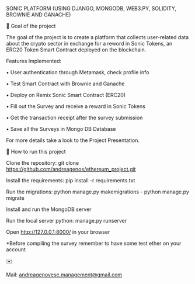 SONIC PLATFORM (USING DJANGO, MONGODB, WEB3.PY, SOLIDITY, BROWNIE AND GANACHE)

🚀 Goal of the project

The goal of the project is to create a platform that collects user-related data about the crypto sector in exchange for a reword in Sonic Tokens, an ERC20 Token Smart Contract deployed on the blockchain.

Features Implemented:

• User authentication through Metamask, check profile info

• Test Smart Contract with Brownie and Ganache

• Deploy on Remix Sonic Smart Contract (ERC20)

• Fill out the Survey and receive a reward in Sonic Tokens

• Get the transaction receipt after the survey submission

• Save all the Surveys in Mongo DB Database

For more details take a look to the Project Presentation.

🔎 How to run this project

Clone the repository: git clone https://github.com/andreagenos/ethereum_project.git

Install the requirements: pip install -r requirements.txt

Run the migrations: python manage.py makemigrations - python manage.py migrate

Install and run the MongoDB server

Run the local server python: manage.py runserver

Open http://127.0.0.1:8000/ in your browser

*Before compiling the survey remember to have some test ether on your account

✉️

Mail: andreagenovese.management@gmail.com
